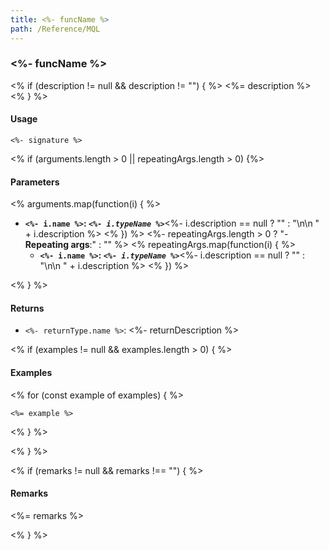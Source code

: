 ```yaml
---
title: <%- funcName %>
path: /Reference/MQL
---
```


### <%- funcName %>

<% if (description != null && description != "") { %>
<%= description %>
<% } %>

#### Usage

`<%- signature %>`

<% if (arguments.length > 0 || repeatingArgs.length > 0) {%>
#### Parameters

<% arguments.map(function(i) { %>
- **`<%- i.name %>`: _`<%- i.typeName %>`_**<%-
    i.description == null ? "" : "\n\n   " + i.description
%>
<% }) %>
<%- repeatingArgs.length > 0 ? "- **Repeating args**:" : "" %>
<% repeatingArgs.map(function(i) { %>
   - **`<%- i.name %>`: _`<%- i.typeName %>`_**<%-
    i.description == null ? "" : "\n\n      " + i.description
%>
<% }) %>

<% } %>
#### Returns

- `<%- returnType.name %>`: <%- returnDescription %>

<% if (examples != null && examples.length > 0) { %>
#### Examples

<% for (const example of examples) { %>
```mql
<%= example %>
```
<% } %>

<% } %>

<% if (remarks != null && remarks !== "") { %>
#### Remarks

<%= remarks %>

<% } %>
